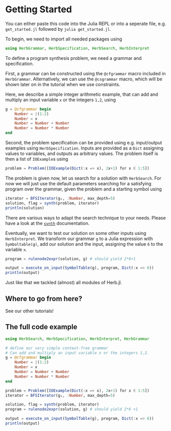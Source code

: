# Getting Started

You can either paste this code into the Julia REPL or into a seperate file, e.g. `get_started.jl` followed by `julia get_started.jl`.

To begin, we need to import all needed packages using

```julia
using HerbGrammar, HerbSpecification, HerbSearch, HerbInterpret
```

To define a program synthesis problem, we need a grammar and specification. 

First, a grammar can be constructed using the `@cfgrammar` macro included in `HerbGrammar`. Alternatively, we can use the `@csgrammar` macro, which will be shown later on in the tutorial when we use constraints. 

Here, we describe a simple integer arithmetic example, that can add and multiply an input variable `x` or the integers `1,2`, using


```julia
g = @cfgrammar begin
    Number = |(1:2)
    Number = x
    Number = Number + Number
    Number = Number * Number
end
```

Second, the problem specification can be provided using e.g. input/output examples using `HerbSpecification`. Inputs are provided as a `Dict` assigning values to variables, and outputs as arbitrary values. The problem itself is then a list of `IOExample`s using

```julia
problem = Problem([IOExample(Dict(:x => x), 2x+1) for x ∈ 1:5])
```

The problem is given now, let us search for a solution with `HerbSearch`. For now we will just use the default parameters searching for a satisfying program over the grammar, given the problem and a starting symbol using

```julia
iterator = BFSIterator(g₁, :Number, max_depth=5)
solution, flag = synth(problem, iterator)
println(solution)
```

There are various ways to adapt the search technique to your needs. Please have a look at the [`synth`](@ref) documentation.

Eventually, we want to test our solution on some other inputs using `HerbInterpret`. We transform our grammar `g` to a Julia expression with `Symboltable(g)`, add our solution and the input, assigning the value `6` to the variable `x`.

```julia
program = rulenode2expr(solution, g) # should yield 2*6+1

output = execute_on_input(SymbolTable(g), program, Dict(:x => 6)) 
println(output)
```

Just like that we tackled (almost) all modules of Herb.jl.

## Where to go from here?

See our other tutorials!

## The full code example

```julia
using HerbSearch, HerbSpecification, HerbInterpret, HerbGrammar

# define our very simple context-free grammar
# Can add and multiply an input variable x or the integers 1,2.
g = @cfgrammar begin
    Number = |(1:2)
    Number = x
    Number = Number + Number
    Number = Number * Number
end

problem = Problem([IOExample(Dict(:x => x), 2x+1) for x ∈ 1:5])
iterator = BFSIterator(g₁, :Number, max_depth=5)

solution, flag = synth(problem, iterator)
program = rulenode2expr(solution, g) # should yield 2*6 +1 

output = execute_on_input(SymbolTable(g), program, Dict(:x => 6)) 
println(output)

```



